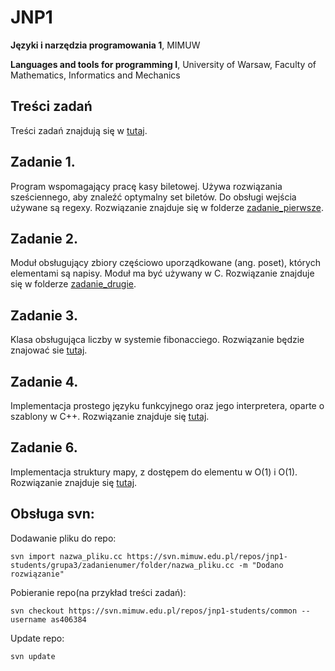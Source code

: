 # JNP1

**Języki i narzędzia programowania 1**, MIMUW 

**Languages and tools for programming I**, University of Warsaw, Faculty of Mathematics, Informatics and Mechanics

## Treści zadań
Treści zadań znajdują się w [tutaj](/common).

## Zadanie 1.
Program wspomagający pracę kasy biletowej. Używa rozwiązania sześciennego, aby znaleźć optymalny set biletów. Do obsługi wejścia używane są regexy.
Rozwiązanie znajduje się w folderze [zadanie_pierwsze](/zadanie_pierwsze).

## Zadanie 2.
Moduł obsługujący zbiory częściowo uporządkowane (ang. poset), których elementami są napisy. Moduł ma być używany w C.
Rozwiązanie znajduje się w folderze [zadanie_drugie](/zadanie_drugie).

## Zadanie 3.
Klasa obsługująca liczby w systemie fibonacciego. Rozwiązanie będzie znajować sie [tutaj](/zadanie_trzecie).

## Zadanie 4.
Implementacja prostego języku funkcyjnego oraz jego interpretera, oparte o szablony w C++. Rozwiązanie znajduje się [tutaj](/zadanie_czwarte).

## Zadanie 6.
Implementacja struktury mapy, z dostępem do elementu w O(1) i O(1). Rozwiązanie znajduje się [tutaj](/zadanie_piate).

## Obsługa svn:

Dodawanie pliku do repo:
```
svn import nazwa_pliku.cc https://svn.mimuw.edu.pl/repos/jnp1-students/grupa3/zadanienumer/folder/nazwa_pliku.cc -m "Dodano rozwiązanie"
```
Pobieranie repo(na przykład treści zadań): 
```
svn checkout https://svn.mimuw.edu.pl/repos/jnp1-students/common --username as406384
```
Update repo:
``` 
svn update
```
